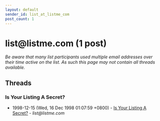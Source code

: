 ```yaml
---
layout: default
sender_id: list_at_listme_com
post_count: 1
---
```


# list<span>@</span>listme.com (1 post)

_Be aware that many list participants used multiple email addresses over their time active on the list. As such this page may not contain all threads available._

## Threads

### Is Your Listing A Secret?
+ 1998-12-15 (Wed, 16 Dec 1998 01:07:59 +0800) - [Is Your Listing A Secret?](/archive/1998/12/d09db33d9b5ddcd3780fd0ba07b2e4bbd910a89e3b3d986ed595aef43c98567d) - _list@listme.com_

